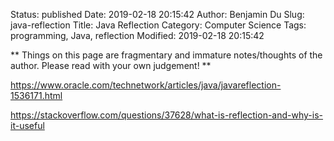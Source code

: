 Status: published
Date: 2019-02-18 20:15:42
Author: Benjamin Du
Slug: java-reflection
Title: Java Reflection
Category: Computer Science
Tags: programming, Java, reflection
Modified: 2019-02-18 20:15:42

**
Things on this page are fragmentary and immature notes/thoughts of the author.
Please read with your own judgement!
**


https://www.oracle.com/technetwork/articles/java/javareflection-1536171.html


https://stackoverflow.com/questions/37628/what-is-reflection-and-why-is-it-useful


